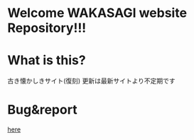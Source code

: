 # Welcome WAKASAGI website Repository!!!

# What is this?
古き懐かしきサイト(復刻)
更新は最新サイトより不定期です
# Bug&report
[here](https://misskey.niri.la/@SHINANOMAI)
